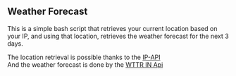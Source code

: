 ## Weather Forecast

This is a simple bash script that retrieves your current location based on your IP, and using that location, retrieves the weather forecast for the next 3 days.

The location retrieval is possible thanks to the <a href="https://ip-api.com/docs" target="_blank">IP-API</a>  
And the weather forecast is done by the <a href="https://github.com/chubin/wttr.in" target="_blank">WTTR IN Api</a>
